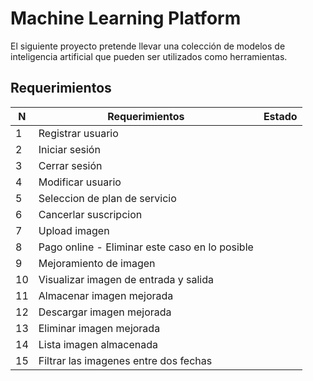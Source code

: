 # Machine Learning Platform
El siguiente proyecto pretende llevar una colección de modelos de inteligencia artificial que pueden ser utilizados como herramientas.

## Requerimientos

|N| Requerimientos | Estado |
|-|----------------|--------|
|1  | Registrar usuario | |
|2  | Iniciar sesión||
|3  | Cerrar sesión| |
|4  | Modificar usuario| |
|5  | Seleccion de plan de servicio| |
|6  | Cancerlar suscripcion| |
|7  | Upload imagen| |
|8  | Pago online - Eliminar este caso en lo posible| |
|9  | Mejoramiento de imagen| |
|10 |Visualizar imagen de entrada y salida| |
|11 |Almacenar imagen mejorada| |
|12 |Descargar imagen mejorada| |
|13 |Eliminar imagen mejorada| |
|14 |Lista imagen almacenada| |
|15 |Filtrar las imagenes entre dos fechas| |
